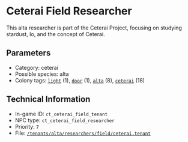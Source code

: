# Ceterai Field Researcher

This alta researcher is part of the Ceterai Project, focusing on studying stardust, Io, and the concept of Ceterai.

## Parameters

- Category: ceterai
- Possible species: alta
- Colony tags: [`light`](https://ceterai.github.io/MyEnternia/Wiki/Tags/Light) (1), [`door`](https://ceterai.github.io/MyEnternia/Wiki/Tags/Door) (1), [`alta`](https://ceterai.github.io/MyEnternia/Wiki/Tags/Alta) (8), [`ceterai`](https://ceterai.github.io/MyEnternia/Wiki/Tags/Ceterai) (18)

## Technical Information

- In-game ID: `ct_ceterai_field_tenant`
- NPC type: `ct_ceterai_field_researcher`
- Priority: `7`
- File: [`/tenants/alta/researchers/field/ceterai.tenant`](https://github.com/Ceterai/Enternia/blob/main/tenants/alta/researchers/field/ceterai.tenant)
